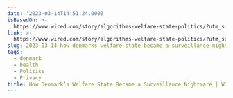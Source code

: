 ```yaml
---
date: '2023-03-14T14:51:24.000Z'
isBasedOn: >-
  https://www.wired.com/story/algorithms-welfare-state-politics/?utm_source=pocket-newtab
link: >-
  https://www.wired.com/story/algorithms-welfare-state-politics/?utm_source=pocket-newtab
slug: 2023-03-14-how-denmarks-welfare-state-became-a-surveillance-nightmare-or-wired
tags:
  - denmark
  - health
  - Politics
  - Privacy
title: How Denmark’s Welfare State Became a Surveillance Nightmare | WIRED
---
```


